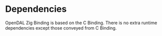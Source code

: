 # Dependencies

OpenDAL Zig Binding is based on the C Binding. There is no extra runtime dependencies except those conveyed from C Binding.
